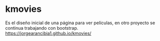 # kmovies
Es el diseño inicial de una página para ver películas, en otro proyecto se continua trabajando con bootstrap.
https://jorgearancibia1.github.io/kmovies/
